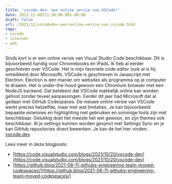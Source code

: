 ```yaml
---
title: 'vscode.dev: een online versie van VSCode!'
date: 2021-12-08T11:30:00.001-08:00
draft: false
url: /2021/12/vscodedev-een-online-versie-van-vscode.html
tags: 
- vscode
- internet
- web
---
```


Sinds kort is er een online versie van Visual Studio Code beschikbaar. Dit is bijvoorbeeld handig voor Chromebooks en iPads. Ik heb al eerder geschreven over VSCode. Het is mijn favoriete code editor (ook al is hij ontwikkeld door Microsoft). VSCode is geschreven in Javascript met Electron. Electron is een manier om websites als programma op je computer te draaien. Het is under-the-hood gewoon een Chromium browser met een NodeJS backend. Dat betekent dat VSCode makkelijk online kan worden gehost zonder teveel aanpassingen. Eerder dit jaar had Microsoft dat al gedaan met GitHub Codespaces. De nieuwe online versie van VSCode werkt precies hetzelfde, maar met wat limitaties. Je kan bijvoorbeeld bepaalde extensies en highlighting niet gebruiken en sommige tools zijn niet beschikbaar. Gelukkig doet het meeste het wel gewoon, en zijn themes ook beschikbaar. Al je settings kunnen worden gesynct met Settings Sync en je kan GitHub repositories direct bewerken. Je kan de het hier vinden: [vscode.dev](https://vscode.dev).

Lees meer in deze blogposts:

*   [https://code.visualstudio.com/blogs/2021/10/20/vscode-dev](https://code.visualstudio.com/blogs/2021/10/20/vscode-dev)
*   [https://github.blog/2021-08-11-githubs-engineering-team-moved-codespaces/](https://github.blog/2021-08-11-githubs-engineering-team-moved-codespaces/)
